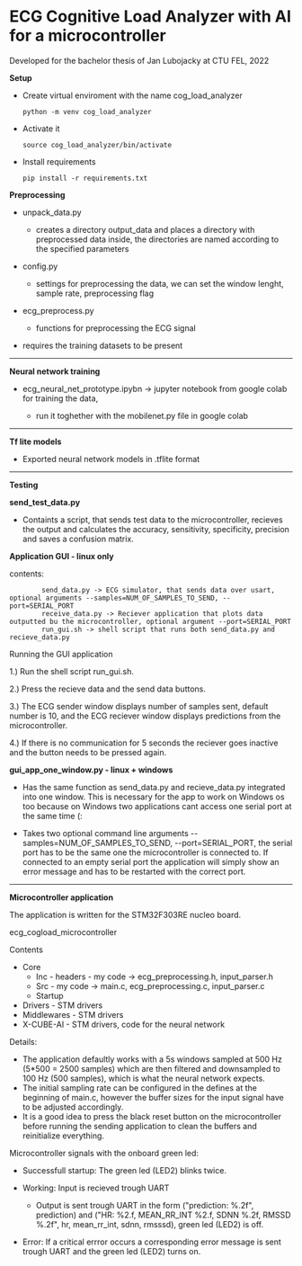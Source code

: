 # ECG Cognitive Load Analyzer with AI for a microcontroller

Developed for the bachelor thesis of Jan Lubojacky at CTU FEL, 2022

**Setup**
   - Create virtual enviroment with the name cog_load_analyzer
   
         python -m venv cog_load_analyzer
   - Activate it
   
         source cog_load_analyzer/bin/activate
   - Install requirements

         pip install -r requirements.txt
         
**Preprocessing**

   - unpack_data.py 
      - creates a directory output_data and places a directory with preprocessed data inside, the directories are named according to the specified parameters
    
   - config.py
      - settings for preprocessing the data, we can set the window lenght, sample rate, preprocessing flag

   - ecg_preprocess.py
      - functions for preprocessing the ECG signal
   
   - requires the training datasets to be present
****

**Neural network training**
   - ecg_neural_net_prototype.ipybn -> jupyter notebook from google colab for training the data, 
   
      - run it toghether with the mobilenet.py file in google colab
****
**Tf lite models**

   - Exported neural network models in .tflite format
****

**Testing**
    
  **send_test_data.py**
  
   - Containts a script, that sends test data to the microcontroller, recieves the output and calculates the accuracy, sensitivity, specificity, precision and saves a confusion matrix.
  
  **Application GUI - linux only**
  
  contents: 
  
            send_data.py -> ECG simulator, that sends data over usart, optional arguments --samples=NUM_OF_SAMPLES_TO_SEND, --port=SERIAL_PORT
            receive_data.py -> Reciever application that plots data outputted bu the microcontroller, optional argument --port=SERIAL_PORT
            run_gui.sh -> shell script that runs both send_data.py and recieve_data.py
    
  Running the GUI application
  
  1.) Run the shell script run_gui.sh.

  2.) Press the recieve data and the send data buttons.

  3.) The ECG sender window displays number of samples sent, default number is 10, and the ECG reciever window displays predictions from the microcontroller.

  4.) If there is no communication for 5 seconds the reciever goes inactive and the button needs to be pressed again.
  
  **gui_app_one_window.py - linux + windows**
  
  - Has the same function as send_data.py and recieve_data.py integrated into one window. This is necessary for the app to work on Windows os too because on Windows two applications cant access one serial port at the same time (:
  
  - Takes two optional command line arguments --samples=NUM_OF_SAMPLES_TO_SEND, --port=SERIAL_PORT, the serial port has to be the same one the microcontroller is connected to. If connected to an empty serial port the application will simply show an error message and has to be restarted with the correct port.
  
****
**Microcontroller application**

The application is written for the STM32F303RE nucleo board.

ecg_cogload_microcontroller

Contents
   - Core 
      - Inc - headers - my code -> ecg_preprocessing.h, input_parser.h
      - Src - my code -> main.c, ecg_preprocessing.c, input_parser.c
      - Startup
   - Drivers - STM drivers
   - Middlewares - STM drivers
   - X-CUBE-AI - STM drivers, code for the neural network

Details:

- The application defaultly works with a 5s windows sampled at 500 Hz (5*500 = 2500 samples) which are then filtered and downsampled to 100 Hz (500 samples), which is what the neural network expects.
- The initial sampling rate can be configured in the defines at the beginning of main.c, however the buffer sizes for the input signal have to be adjusted accordingly.
- It is a good idea to press the black reset button on the microcontroller before running the sending application to clean the buffers and reinitialize everything.

Microcontroller signals with the onboard green led:

   - Successfull startup: The green led (LED2) blinks twice.

   - Working: Input is recieved trough UART 
      - Output is sent trough UART in the form ("prediction: %.2f", prediction) 
      and ("HR: %2.f, MEAN_RR_INT %2.f, SDNN %.2f, RMSSD %.2f", hr, mean_rr_int, sdnn, rmsssd), green led (LED2) is off.

   - Error: If a critical errror occurs a corresponding error message is sent trough UART and the green led (LED2) turns on.
 
